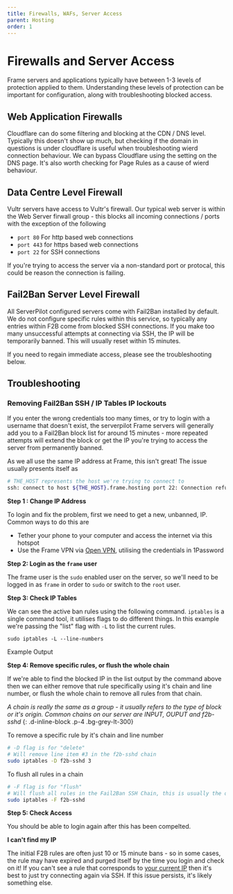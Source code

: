 ```yaml
---
title: Firewalls, WAFs, Server Access
parent: Hosting
order: 1
---
```

# Firewalls and Server Access
Frame servers and applications typically have between 1-3 levels of protection applied to them. Understanding these levels of protection can be important for configuration, along with troubleshooting blocked access.

## Web Application Firewalls

Cloudflare can do some filtering and blocking at the CDN / DNS level. Typically this doesn't show up much, but checking if the domain in questions is under cloudflare is useful when troubleshooting wierd connection behaviour. We can bypass Cloudflare using the setting on the DNS page. It's also worth checking for Page Rules as a cause of wierd behaviour.

## Data Centre Level Firewall
Vultr servers have access to Vultr's firewall. Our typical web server is within the Web Server firwall group - this blocks all incoming connections / ports with the exception of the following
 - `port 80` For http based web connections
 - `port 443` for https based web connections
 - `port 22` for SSH connections

 If you're trying to access the server via a non-standard port or protocal, this could be reason the connection is failing.

 ## Fail2Ban Server Level Firewall
 All ServerPilot configured servers come with Fail2Ban installed by default. We do not configure specific rules within this service, so typically any entries within F2B come from blocked SSH connections. If you make too many unsuccessful attempts at connecting via SSH, the IP will be temporarily banned. This will usually reset within 15 minutes. 

If you need to regain immediate access, please see the troubleshooting below.

## Troubleshooting

### Removing Fail2Ban SSH / IP Tables IP lockouts

If you enter the wrong credentials too many times, or try to login with a username that doesn't exist, the serverpilot Frame servers will generally add you to a Fail2Ban block list for around 15 minutes - more repeated attempts will extend the block or get the IP you're trying to access the server from permanently banned.

As we all use the same IP address at Frame, this isn't great! The issue usually presents itself as

```bash
# THE_HOST represents the host we're trying to connect to
ssh: connect to host ${THE_HOST}.frame.hosting port 22: Connection refused
````

**Step 1 : Change IP Address**

To login and fix the problem, first we need to get a new, unbanned, IP. Common ways to do this are

- Tether your phone to your computer and access the internet via this hotspot
- Use the Frame VPN via [Open VPN](https://openvpn.net/), utilising the credentials in 1Password

**Step 2: Login as the `frame` user**

The frame user is the `sudo` enabled user on the server, so we'll need to be logged in as `frame` in order to `sudo` or switch to the `root` user.

**Step 3: Check IP Tables**

We can see the active ban rules using the following command. `iptables` is a single command tool, it utilises flags to do different things. In this example we're passing the "list" flag with `-L` to list the current rules.

`sudo iptables -L --line-numbers`

Example Output

**Step 4: Remove specific rules, or flush the whole chain**

If we're able to find the blocked IP in the list output by the command above then we can either remove that rule specifically using it's chain and line number, or flush the whole chain to remove all rules from that chain. 

_A chain is really the same as a group - it usually refers to the type of block or it's origin. Common chains on our server are INPUT, OUPUT and f2b-sshd_
{: .d-inline-block .p-4 .bg-grey-lt-300}

To remove a specific rule by it's chain and line number

```bash
# -D flag is for "delete"
# Will remove line item #3 in the f2b-sshd chain
sudo iptables -D f2b-sshd 3
````

To flush all rules in a chain

```bash
# -F flag is for "flush"
# Will flush all rules in the Fail2Ban SSH Chain, this is usually the one responsible for SSH lockouts
sudo iptables -F f2b-sshd
```

**Step 5: Check Access**

You should be able to login again after this has been compelted.

**I can't find my IP**

The initial F2B rules are often just 10 or 15 minute bans - so in some cases, the rule may have expired and purged itself by the time you login and check on it! If you can't see a rule that corresponds to [your current IP](https://whatismyipaddress.com/) then it's best to just try connecting again via SSH. If this issue persists, it's likely something else. 
